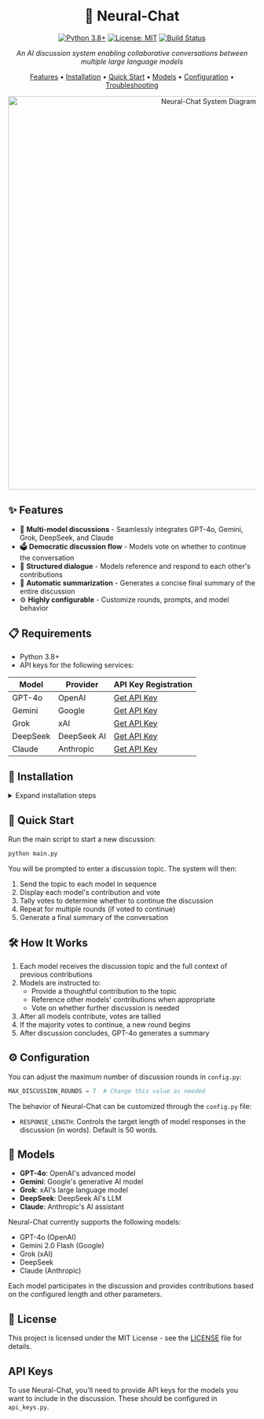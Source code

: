 <div align="center">
  
# 🧠 Neural-Chat

[![Python 3.8+](https://img.shields.io/badge/python-3.8+-blue.svg)](https://www.python.org/downloads/)
[![License: MIT](https://img.shields.io/badge/License-MIT-yellow.svg)](https://opensource.org/licenses/MIT)
[![Build Status](https://img.shields.io/badge/build-passing-brightgreen)](https://github.com/genius-harry/neural-chat)

*An AI discussion system enabling collaborative conversations between multiple large language models*

[Features](#-features) • [Installation](#-installation) • [Quick Start](#-quick-start) • [Models](#-models) • [Configuration](#-configuration) • [Troubleshooting](#-troubleshooting)

</div>

<p align="center">
  <img src="https://via.placeholder.com/800x400?text=Neural-Chat+Conversation+Flow" alt="Neural-Chat System Diagram" width="800"/>
</p>

## ✨ Features

- 🤖 **Multi-model discussions** - Seamlessly integrates GPT-4o, Gemini, Grok, DeepSeek, and Claude
- 🗳️ **Democratic discussion flow** - Models vote on whether to continue the conversation
- 💬 **Structured dialogue** - Models reference and respond to each other's contributions
- 📝 **Automatic summarization** - Generates a concise final summary of the entire discussion
- ⚙️ **Highly configurable** - Customize rounds, prompts, and model behavior

## 📋 Requirements

- Python 3.8+
- API keys for the following services:

| Model | Provider | API Key Registration |
|-------|----------|----------------------|
| GPT-4o | OpenAI | [Get API Key](https://platform.openai.com/api-keys) |
| Gemini | Google | [Get API Key](https://ai.google.dev/) |
| Grok | xAI | [Get API Key](https://x.ai) |
| DeepSeek | DeepSeek AI | [Get API Key](https://platform.deepseek.com/) |
| Claude | Anthropic | [Get API Key](https://console.anthropic.com/keys) |

## 🔧 Installation

<details>
<summary>Expand installation steps</summary>

1. **Clone the repository:**
   ```bash
   git clone https://github.com/genius-harry/Neural-Chat.git
   cd Neural-Chat
   ```

2. **Create and activate a virtual environment (optional but recommended):**
   ```bash
   python -m venv venv
   source venv/bin/activate  # On Windows: venv\Scripts\activate
   ```

3. **Install dependencies:**
   ```bash
   pip install -r requirements.txt
   ```

4. **Create a `.env` file in the project root with your API keys:**
   ```
   OPENAI_API_KEY=your_openai_api_key
   GEMINI_API_KEY=your_gemini_api_key
   XAI_API_KEY=your_xai_api_key
   DEEPSEEK_API_KEY=your_deepseek_api_key
   ANTHROPIC_API_KEY=your_anthropic_api_key
   ```

</details>

## 🚀 Quick Start

Run the main script to start a new discussion:

```bash
python main.py
```

You will be prompted to enter a discussion topic. The system will then:

1. Send the topic to each model in sequence
2. Display each model's contribution and vote
3. Tally votes to determine whether to continue the discussion
4. Repeat for multiple rounds (if voted to continue)
5. Generate a final summary of the conversation

## 🛠️ How It Works

1. Each model receives the discussion topic and the full context of previous contributions
2. Models are instructed to:
   - Provide a thoughtful contribution to the topic
   - Reference other models' contributions when appropriate
   - Vote on whether further discussion is needed
3. After all models contribute, votes are tallied
4. If the majority votes to continue, a new round begins
5. After discussion concludes, GPT-4o generates a summary

## ⚙️ Configuration

You can adjust the maximum number of discussion rounds in `config.py`:

```python
MAX_DISCUSSION_ROUNDS = 7  # Change this value as needed
```

The behavior of Neural-Chat can be customized through the `config.py` file:

- `RESPONSE_LENGTH`: Controls the target length of model responses in the discussion (in words). Default is 50 words.

## 🧠 Models

- **GPT-4o**: OpenAI's advanced model
- **Gemini**: Google's generative AI model
- **Grok**: xAI's large language model
- **DeepSeek**: DeepSeek AI's LLM
- **Claude**: Anthropic's AI assistant

Neural-Chat currently supports the following models:

- GPT-4o (OpenAI)
- Gemini 2.0 Flash (Google)
- Grok (xAI)
- DeepSeek
- Claude (Anthropic)

Each model participates in the discussion and provides contributions based on the configured length and other parameters.

## 📄 License

This project is licensed under the MIT License - see the [LICENSE](LICENSE) file for details.

## API Keys

To use Neural-Chat, you'll need to provide API keys for the models you want to include in the discussion. These should be configured in `api_keys.py`.
